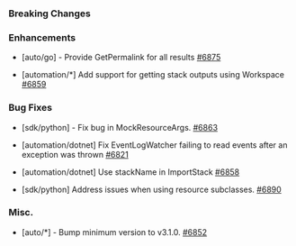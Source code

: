 ### Breaking Changes



### Enhancements

- [auto/go] - Provide GetPermalink for all results
  [#6875](https://github.com/pulumi/pulumi/pull/6875)

- [automation/*] Add support for getting stack outputs using Workspace
  [#6859](https://github.com/pulumi/pulumi/pull/6859)

### Bug Fixes

- [sdk/python] - Fix bug in MockResourceArgs.
  [#6863](https://github.com/pulumi/pulumi/pull/6863)

- [automation/dotnet] Fix EventLogWatcher failing to read events after an exception was thrown
  [#6821](https://github.com/pulumi/pulumi/pull/6821)
  
- [automation/dotnet] Use stackName in ImportStack
  [#6858](https://github.com/pulumi/pulumi/pull/6858)

- [sdk/python] Address issues when using resource subclasses.
  [#6890](https://github.com/pulumi/pulumi/pull/6890)

### Misc.

- [auto/*] - Bump minimum version to v3.1.0.
  [#6852](https://github.com/pulumi/pulumi/pull/6852)
